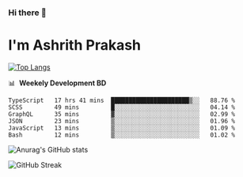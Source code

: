 ### Hi there 👋
# I'm Ashrith Prakash


[![Top Langs](https://github-readme-stats.vercel.app/api/top-langs/?username=xxcheckmatexx&layout=compact&count_private=true&include_all_commits=true&show_icons=true&line_height=20&title_color=FFFFFF&icon_color=FFFFFF&text_color=FFFFFF&bg_color=0D1117)](https://github.com/anuraghazra/github-readme-stats)

📊 &nbsp;**Weekely Development BD**

<!--START_SECTION:waka-->

```text
TypeScript   17 hrs 41 mins  ██████████████████████▒░░   88.76 %
SCSS         49 mins         █░░░░░░░░░░░░░░░░░░░░░░░░   04.14 %
GraphQL      35 mins         ▓░░░░░░░░░░░░░░░░░░░░░░░░   02.99 %
JSON         23 mins         ▒░░░░░░░░░░░░░░░░░░░░░░░░   01.96 %
JavaScript   13 mins         ▒░░░░░░░░░░░░░░░░░░░░░░░░   01.09 %
Bash         12 mins         ▒░░░░░░░░░░░░░░░░░░░░░░░░   01.02 %
```

<!--END_SECTION:waka-->

![Anurag's GitHub stats](https://github-readme-stats.vercel.app/api?username=xxcheckmatexx&count_private=true&show_icons=true&theme=merko)  

![GitHub Streak](http://github-readme-streak-stats.herokuapp.com?user=xxcheckmatexx&theme=merko&hide_border=true&date_format=M%20j%5B%2C%20Y%5D&fire=DD0E0B)
<br/>
